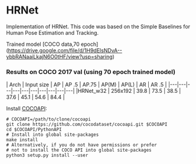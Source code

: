 # HRNet
Implementation of HRNet.
This code was based on the Simple Baselines for Human Pose Estimation and Tracking. 

Trained model [COCO data,70 epoch] (https://drive.google.com/file/d/1H9dElsNDvA--ybbRANaaiLkajN6O0tHF/view?usp=sharing)

### Results on COCO 2017 val (using 70 epoch trained model)
| Arch | Input size | AP | AP .5 | AP.75 | AP(M) | AP(L) | AR | AR .5 |
|---|---|---|---|---|---|---|---|---|---|
|HRNet_w32 | 256x192 | 39.8 | 73.5 | 38.5 | 37.6 | 45.1 | 54.6 | 84.4 |


Install [COCOAPI](https://github.com/cocodataset/cocoapi):
   ```
   # COCOAPI=/path/to/clone/cocoapi
   git clone https://github.com/cocodataset/cocoapi.git $COCOAPI
   cd $COCOAPI/PythonAPI
   # Install into global site-packages
   make install
   # Alternatively, if you do not have permissions or prefer
   # not to install the COCO API into global site-packages
   python3 setup.py install --user
   ```
